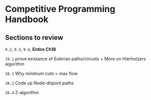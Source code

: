 # Competitive Programming Handbook

## Sections to review
`9.2`, `9.3`, `9.4`, **Entire Ch18**

`19.1` prove existance of Eulerian paths/circuits + More on Hierholzers algorithm

`20.1` Why minimum cuts = max flow

`20.2` Code up Node-disjoint paths

`26.4` Z-algorithm